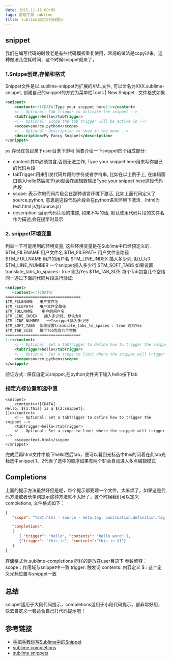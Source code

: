 ```yaml
---
date: 2015-11-15 00:05
tags: 前端工具 sublime
title: sublime自定义代码提示
---
```


## snippet
我们在编写代码的时候老是有些代码模板重复使用，常规的做法是copy过来，这种做法几位耗时间，这个时候snippet就来了，
### 1.Snippe创建,存储和格式
Snippet文件是以.sublime-snippet为扩展的XML文件, 可以命名为XXX.sublime-snippet, 创建自己的snippet的方式为菜单栏Tools | New Snippet..
文件格式如果
```xml
<snippet>
    <content><![CDATA[Type your snippet here]]></content>
    <!-- Optional: Tab trigger to activate the snippet -->
    <tabTrigger>hello</tabTrigger>
    <!-- Optional: Scope the tab trigger will be active in -->
    <scope>source.python</scope>
    <!-- Optional: Description to show in the menu -->
    <description>My Fancy Snippet</description>
</snippet>
```
ps:存储在包目录下user目录下即可
简要介绍一下snippet四个组成部分:
+ content:其中必须包含<![CDATA[…]]>,否则无法工作, Type your snippet here用来写你自己的代码片段
+ tabTrigger:用来引发代码片段的字符或者字符串, 比如在以上例子上, 在编辑窗口输入hello然后按下tab就会在编辑器输出Type your snippet here这段代码片段
+ scope: 表示你的代码片段会在那种语言环境下激活, 比如上面代码定义了source.python, 意思是这段代码片段会在python语言环境下激活.（html为 text.html js为source.js）
+ description :展示代码片段的描述, 如果不写的话, 默认使用代码片段的文件名作为描述,会在提示时显示

### 2. snippet环境变量
列举一下可能用到的环境变量, 这些环境变量是在Sublime中已经预定义的.
$TM_FILENAME 用户文件名 
$TM_FILEPATH 用户文件全路径
$TM_FULLNAME	用户的用户名
$TM_LINE_INDEX	插入多少列, 默认为0
$TM_LINE_NUMBER	一个snippet插入多少行
$TM_SOFT_TABS	如果设置translate_tabs_to_spaces : true 则为Yes
$TM_TAB_SIZE	每个Tab包含几个空格
同一通过下面的代码片段进行验证:
```xml
<snippet>
   <content><![CDATA[
=================================
$TM_FILENAME   用户文件名
$TM_FILEPATH   用户文件全路径
$TM_FULLNAME    用户的用户名
$TM_LINE_INDEX   插入多少列, 默认为0
$TM_LINE_NUMBER   一个snippet插入多少行
$TM_SOFT_TABS  如果设置translate_tabs_to_spaces : true 则为Yes
$TM_TAB_SIZE   每个Tab包含几个空格
=================================
]]></content>
    <!-- Optional: Set a tabTrigger to define how to trigger the snippet -->
    <tabTrigger>hello</tabTrigger>
    <!-- Optional: Set a scope to limit where the snippet will trigger -->
    <scope>source.python</scope>
</snippet>
```
验证方式 : 保存自定义snippet,在python文件夹下输入hello按下tab
### 指定光标位置和选中值
```
<snippet>
	<content><![CDATA[
Hello, ${1:this} is a ${2:snippet}.
]]></content>
	<!-- Optional: Set a tabTrigger to define how to trigger the snippet -->
	<tabTrigger>hello</tabTrigger>
	<!-- Optional: Set a scope to limit where the snippet will trigger -->
	<scope>text.html</scope>
</snippet>
```
完成后再html文件中敲下hello然后tab，便可以看到光标选中this的问着在此tab光标选中snippet,1、2代表了选中的顺序如果有两个$1会自动进入多点编辑模式

## Completions
上面的提示方法虽然好但是呢，每个提示都要建一个文件，太麻烦了，如果这是代码方法或者长单词提示这种方法就不太好了，这个时候我们可以定义completions,
文件格式如下：
```json
{
   "scope": "text.html - source - meta.tag, punctuation.definition.tag.begin",

   "completions":
   [
      { "trigger": "hello", "contents": "hello word" },
      {"trigger": "this is", "contents":"this is $1"}
   ]
}
```
存储格式为.sublime-completions
同样的是放在user目录下
参数解释：
scope：作用域与snippet中一致
trigger: 触发词
contents: 内容定义
$ : 这个定义光标位置与snippet一致

## 总结
snippet适用于大段代码提示，completions适用于小段代码提示，都非常好用，快去自定义一套适合自己打代码提示吧！
## 参考链接
+ [手把手教你写Sublime中的Snippet](http://ju.outofmemory.cn/entry/105183)
+ [sublime completions](http://docs.sublimetext.info/en/latest/reference/completions.html)
+ [sublime snippets](http://docs.sublimetext.info/en/latest/extensibility/snippets.html)